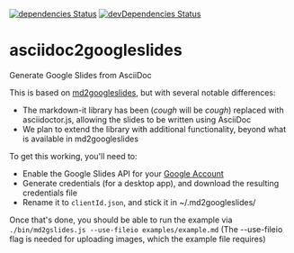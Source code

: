 [![dependencies Status](https://david-dm.org/bootstrapworld/asciidoc2googleslides/status.svg)](https://david-dm.org/bootstrapworld/asciidoc2googleslides)
[![devDependencies Status](https://david-dm.org/bootstrapworld/asciidoc2googleslides/dev-status.svg)](https://david-dm.org/bootstrapworld/asciidoc2googleslides?type=dev)


# asciidoc2googleslides
Generate Google Slides from AsciiDoc

This is based on [md2googleslides](https://github.com/googleworkspace/md2googleslides), but with several notable differences:

- The markdown-it library has been (*cough* will be *cough*) replaced with asciidoctor.js, allowing the slides to be written using AsciiDoc
- We plan to extend the library with additional functionality, beyond what is available in md2googleslides

To get this working, you'll need to:

 - Enable the Google Slides API for your [Google Account](https://console.cloud.google.com/apis/dashboard)
 - Generate credentials (for a desktop app), and download the resulting credentials file
 - Rename it to `clientId.json`, and stick it in ~/.md2googleslides/
 
Once that's done, you should be able to run the example via `./bin/md2gslides.js --use-fileio examples/example.md`
(The --use-fileio flag is needed for uploading images, which the example file requires)

